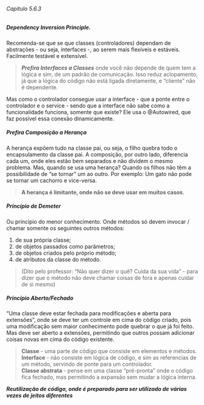 ###### _Capitulo 5.6.3_
##### _Dependency Inversion Principle._
Recomenda-se que se que classes (controladores) dependam de abstrações - ou seja, interfaces -, ao serem mais flexíveis e estáveis. Facilmente testável e extensível. 


> **_Prefira Interfaces a Classes_** onde você não depende de quem tem a lógica e sim, de um padrão de comunicação. Isso reduz aclopamento, já que a lógica do código não está ligada diretamente, e “cliente” não é dependente.


Mas como o controlador consegue usar a interface - que a ponte entre o controlador e o service - sendo que a interface não sabe como a funcionalidade funciona, somente que existe? Ele usa o @Autowired, que faz possível essa conexão dinamicamente.


#####  _Prefira Composição a Herança_
A herança expõem tudo na classe pai, ou seja, o filho quebra todo o encapsulamento da classe pai. A composição, por outro lado, diferencia cada um, onde eles estão bem separados e não dividem o mesmo problema. Mas, quando se usa uma herança? Quando os filhos não têm a possibilidade de “se tornar” um ao outro. Por exemplo: Um gato não pode se tornar um cachorro e vice-versa.
> **A herança é limitante, onde não se deve usar em muitos casos.**


##### _Princípio de Demeter_
Ou principio do menor conhecimento. Onde métodos só devem invocar / chamar somente os seguintes outros métodos:
1. de sua própria classe;
2. de objetos passados como parâmetros;
3. de objetos criados pelo próprio método;
4. de atributos da classe do método.


> (Dito pelo professor: “Não quer dizer o quê? Cuida da sua vida” - para dizer que o método não deve chamar coisas de fora e apenas cuidar de si mesmo)


##### _Princípio Aberto/Fechado_
“Uma classe deve estar fechada para modificações e aberta para extensões”, onde se deve ter um controle em cima do código criado, pois uma modificação sem maior conhecimento pode quebrar o que já foi feito. Mas deve ser aberto a extensões, permitindo que outros possam adicionar coisas novas em cima do código existente. 


> **Classe** - uma parte de código que consiste em elementos e métodos. <br>
> **Interface** - não consiste em lógica de código, e sim as referencias de um método, servindo de ponte para um controlador.  <br>
> **Classe abstrata** - pense em uma classe “pré-pronta” onde o código fica fechado, mas permitindo a expansão sem mudar a lógica interna.
 
**_Reutilização de código, onde é preparado para ser utilizado de várias vezes de jeitos diferentes_**
